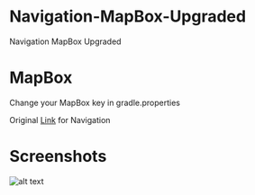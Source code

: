 # Navigation-MapBox-Upgraded
Navigation MapBox Upgraded

# MapBox
Change your MapBox key in gradle.properties

Original [Link](https://docs.mapbox.com/android/navigation/examples/turn-by-turn-experience/) for Navigation

# Screenshots 

![alt text](https://github.com/orbitalsonic/Navigation-MapBox-Upgraded/blob/master/Screenshots/Screenshot_1.jpg?raw=true)

